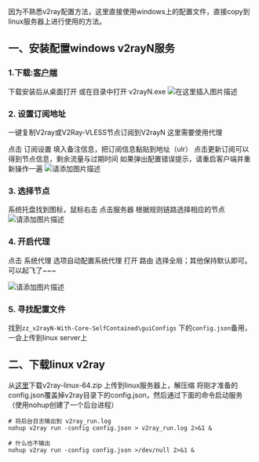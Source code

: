 ﻿因为不熟悉v2ray配置方法，这里直接使用windows上的配置文件，直接copy到linux服务器上进行使用的方法。

## 一、安装配置windows v2rayN服务
### 1.下载:[客户端](https://download.csdn.net/download/qq_20265187/88571581)
下载安装后从桌面打开
或在目录中打开 v2rayN.exe
![在这里插入图片描述](https://img-blog.csdnimg.cn/bd1f74adb95848f79ecd968683bef561.png)

### 2. 设置订阅地址
 
一键复制V2ray或V2Ray-VLESS节点订阅到V2rayN
这里需要使用代理

点击 订阅设置 填入备注信息，把订阅信息黏贴到地址（ulr）
点击更新订阅可以得到节点信息，剩余流量与过期时间
如果弹出配置错误提示，请重启客户端并重新操作一遍
![请添加图片描述](https://img-blog.csdnimg.cn/57e63dbf9cf74c0bb2f5d32d69277c88.png)

### 3. 选择节点

系统托盘找到图标，鼠标右击 点击服务器
根据规则链路选择相应的节点
![请添加图片描述](https://img-blog.csdnimg.cn/db1ce3c92cd84a889a62af950631792b.png)

### 4. 开启代理

点击 系统代理 选项自动配置系统代理
打开 路由 选择全局；其他保持默认即可。
可以起飞了~~~

![请添加图片描述](https://img-blog.csdnimg.cn/a43cac4a8a0743929a269342d14e198c.png)
### 5. 寻找配置文件
找到`zz_v2rayN-With-Core-SelfContained\guiConfigs` 下的`config.json`备用，一会上传到linux server上
## 二、下载linux v2ray
从[这里](https://github.com/v2fly/v2ray-core/releases/download/v5.12.1/v2ray-linux-64.zip)下载v2ray-linux-64.zip
上传到linux服务器上，解压缩
将刚才准备的config.json覆盖掉v2ray目录下的config.json，然后通过下面的命令启动服务（使用nohup创建了一个后台进程）
```shell
# 将后台日志输出到 v2ray_run.log
nohup v2ray run -config config.json > v2ray_run.log 2>&1 &

# 什么也不输出
nohup v2ray run -config config.json >/dev/null 2>&1 &
```
